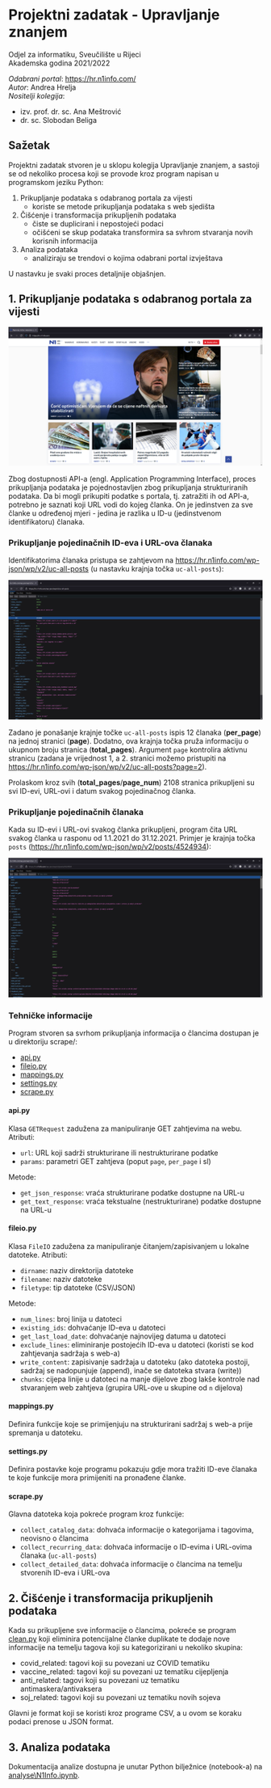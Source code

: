 # Projektni zadatak - Upravljanje znanjem
Odjel za informatiku, Sveučilište u Rijeci  
Akademska godina 2021/2022

*Odabrani portal*: https://hr.n1info.com/  
*Autor*: Andrea Hrelja  
*Nositelji kolegija*:
- izv. prof. dr. sc. Ana Meštrović
- dr. sc. Slobodan Beliga

## Sažetak

Projektni zadatak stvoren je u sklopu kolegija Upravljanje znanjem, a sastoji se od nekoliko procesa koji se provode kroz program napisan u programskom jeziku Python:

1. Prikupljanje podataka s odabranog portala za vijesti
   - koriste se metode prikupljanja podataka s web sjedišta
2. Čišćenje i transformacija prikupljenih podataka
   - čiste se duplicirani i nepostojeći podaci
   - očišćeni se skup podataka transformira sa svhrom stvaranja novih korisnih informacija
3. Analiza podataka
   - analiziraju se trendovi o kojima odabrani portal izvještava

U nastavku je svaki proces detaljnije objašnjen.

## 1. Prikupljanje podataka s odabranog portala za vijesti

![Slika portala](docs/img/n1info.png)

Zbog dostupnosti API-a (engl. Application Programming Interface), proces prikupljanja podataka je pojednostavljen zbog prikupljanja strukturiranih podataka. Da bi mogli prikupiti podatke s portala, tj. zatražiti ih od API-a, potrebno je saznati koji URL vodi do kojeg članka. On je jedinstven za sve članke u određenoj mjeri - jedina je razlika u ID-u (jedinstvenom identifikatoru) članaka. 

### Prikupljanje pojedinačnih ID-eva i URL-ova članaka
Identifikatorima članaka pristupa se zahtjevom na https://hr.n1info.com/wp-json/wp/v2/uc-all-posts (u nastavku krajnja točka `uc-all-posts`):

![Krajnja točka uc-all-posts](docs/img/uc-all-posts.png)

Zadano je ponašanje krajnje točke `uc-all-posts` ispis 12 članaka (**per_page**) na jednoj stranici (**page**). Dodatno, ova krajnja točka pruža informaciju o ukupnom broju stranica (**total_pages**). Argument `page` kontrolira aktivnu stranicu (zadana je vrijednost 1, a 2. stranici možemo pristupiti na https://hr.n1info.com/wp-json/wp/v2/uc-all-posts?page=2).

Prolaskom kroz svih (**total_pages**/**page_num**) 2108 stranica prikupljeni su svi ID-evi, URL-ovi i datum svakog pojedinačnog članka.

### Prikupljanje pojedinačnih članaka

Kada su ID-evi i URL-ovi svakog članka prikupljeni, program čita URL svakog članka u rasponu od 1.1.2021 do 31.12.2021. Primjer je krajnja točka `posts` (https://hr.n1info.com/wp-json/wp/v2/posts/4524934):

![Krajnja točka posts](docs/img/posts.png)

### Tehničke informacije

Program stvoren sa svrhom prikupljanja informacija o člancima dostupan je u direktoriju scrape/:
 - [api.py](scrape/api.py)
 - [fileio.py](scrape/fileio.py)
 - [mappings.py](scrape/mappings.py)
 - [settings.py](scrape/settings.py)
 - [scrape.py](scrape/scrape.py)

#### api.py

Klasa `GETRequest` zadužena za manipuliranje GET zahtjevima na webu.
Atributi:
- `url`: URL koji sadrži strukturirane ili nestrukturirane podatke
- `params`: parametri GET zahtjeva (poput `page`, `per_page` i sl)

Metode:
- `get_json_response`: vraća strukturirane podatke dostupne na URL-u
- `get_text_response`: vraća tekstualne (nestrukturirane) podatke dostupne na URL-u

#### fileio.py

Klasa `FileIO` zadužena za manipuliranje čitanjem/zapisivanjem u lokalne datoteke.
Atributi:
- `dirname`: naziv direktorija datoteke
- `filename`: naziv datoteke
- `filetype`: tip datoteke (CSV/JSON)

Metode:
- `num_lines`: broj linija u datoteci
- `existing_ids`: dohvaćanje ID-eva u datoteci
- `get_last_load_date`: dohvaćanje najnovijeg datuma u datoteci
- `exclude_lines`: eliminiranje postojećih ID-eva u datoteci (koristi se kod zahtjevanja sadržaja s web-a)
- `write_content`: zapisivanje sadržaja u datoteku (ako datoteka postoji, sadržaj se nadopunjuje (append), inače se datoteka stvara (write))
- `chunks`: cijepa linije u datoteci na manje dijelove zbog lakše kontrole nad stvaranjem web zahtjeva (grupira URL-ove u skupine od `n` dijelova)

#### mappings.py

Definira funkcije koje se primijenjuju na strukturirani sadržaj s web-a prije spremanja u datoteku.

#### settings.py

Definira postavke koje programu pokazuju gdje mora tražiti ID-eve članaka te koje funkcije mora primijeniti na pronađene članke.

#### scrape.py

Glavna datoteka koja pokreće program kroz funkcije:
- `collect_catalog_data`: dohvaća informacije o kategorijama i tagovima, neovisno o člancima
- `collect_recurring_data`: dohvaća informacije o ID-evima i URL-ovima članaka (`uc-all-posts`)
- `collect_detailed_data`: dohvaća informacije o člancima na temelju stvorenih ID-eva i URL-ova

## 2. Čišćenje i transformacija prikupljenih podataka

Kada su prikupljene sve informacije o člancima, pokreće se program [clean.py](scrape/clean.py) koji eliminira potencijalne članke duplikate te dodaje nove informacije na temelju tagova koji su kategorizirani u nekoliko skupina:
- covid_related: tagovi koji su povezani uz COVID tematiku
- vaccine_related: tagovi koji su povezani uz tematiku cijepljenja
- anti_related: tagovi koji su povezani uz tematiku antimaskera/antivaksera
- soj_related: tagovi koji su povezani uz tematiku novih sojeva

Glavni je format koji se koristi kroz programe CSV, a u ovom se koraku podaci prenose u JSON format.

## 3. Analiza podataka

Dokumentacija analize dostupna je unutar Python bilježnice (notebook-a) na [analyse\N1Info.ipynb](analyse\N1Info.ipynb).